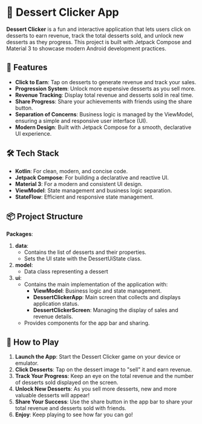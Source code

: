 # 🍰 Dessert Clicker App
**Dessert Clicker** is a fun and interactive application that lets users click on desserts to earn revenue, track the total desserts sold, and unlock new desserts as they progress. This project is built with Jetpack Compose and Material 3 to showcase modern Android development practices.

## 🚀 Features
   - **Click to Earn**: Tap on desserts to generate revenue and track your sales.
   - **Progression System**: Unlock more expensive desserts as you sell more.
   - **Revenue Tracking**: Display total revenue and desserts sold in real time.
   - **Share Progress**: Share your achievements with friends using the share button.
   - **Separation of Concerns**: Business logic is managed by the ViewModel, ensuring a simple and responsive user interface (UI).
   - **Modern Design**: Built with Jetpack Compose for a smooth, declarative UI experience.

## 🛠️ Tech Stack
   - **Kotlin**: For clean, modern, and concise code.
   - **Jetpack Compose**: For building a declarative and reactive UI.
   - **Material 3**: For a modern and consistent UI design.
   - **ViewModel**: State management and business logic separation.
   - **StateFlow**: Efficient and responsive state management.

## 📦 Project Structure
**Packages**:
1. **data**:
   - Contains the list of desserts and their properties.
   - Sets the UI state with the DessertUiState class.
2. **model**:
   - Data class representing a dessert
3. **ui**:
   - Contains the main implementation of the application with: 
      - **ViewModel**: Business logic and state management.
      - **DessertClickerApp**: Main screen that collects and displays application status.
      - **DessertClickerScreen**: Managing the display of sales and revenue details.
   - Provides components for the app bar and sharing.

## 🚀 How to Play
1. **Launch the App**: Start the Dessert Clicker game on your device or emulator.
2. **Click Desserts**: Tap on the dessert image to "sell" it and earn revenue.
3. **Track Your Progress**: Keep an eye on the total revenue and the number of desserts sold displayed on the screen.
4. **Unlock New Desserts**: As you sell more desserts, new and more valuable desserts will appear!
5. **Share Your Success**: Use the share button in the app bar to share your total revenue and desserts sold with friends.
6. **Enjoy**: Keep playing to see how far you can go!